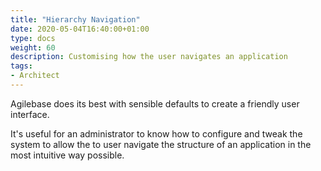 ```yaml
---
title: "Hierarchy Navigation"
date: 2020-05-04T16:40:00+01:00
type: docs
weight: 60
description: Customising how the user navigates an application
tags:
- Architect
---
```

Agilebase does its best with sensible defaults to create a friendly user interface.

It's useful for an administrator to know how to configure and tweak the system to allow the to user navigate the structure of an application in the most intuitive way possible.


